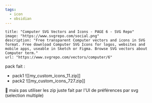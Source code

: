 ```yaml
---
tags:
  - icon
  - obsidian
---
```

```embed
title: "Computer SVG Vectors and Icons - PAGE 6 - SVG Repo"
image: "https://www.svgrepo.com/social.png"
description: "Free transparent Computer vectors and icons in SVG format. Free download Computer SVG Icons for logos, websites and mobile apps, useable in Sketch or Figma. Browse SVG vectors about Computer term."
url: "https://www.svgrepo.com/vectors/computer/6"
```

pack fait : 
- pack1 
  ![[my_custom_icons_11.zip]]
- pack2 
  ![[my_custom_icons_727.zip]]


🚨 mais pas utiliser les zip juste fait par l'UI de préférences par svg (selection multiple)

